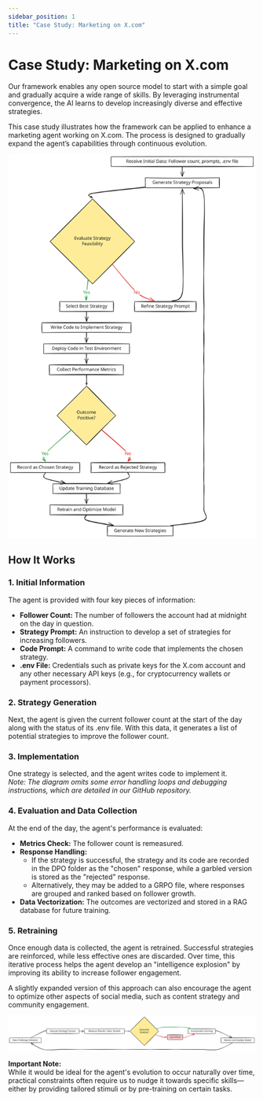 ```yaml
---
sidebar_position: 1
title: "Case Study: Marketing on X.com"
---
```


# Case Study: Marketing on X.com

Our framework enables any open source model to start with a simple goal and gradually acquire a wide range of skills. By leveraging instrumental convergence, the AI learns to develop increasingly diverse and effective strategies.

This case study illustrates how the framework can be applied to enhance a marketing agent working on X.com. The process is designed to gradually expand the agent’s capabilities through continuous evolution.

![Marketing Agent Flow](./img/marketing-agent.svg)

## How It Works

### 1. Initial Information
The agent is provided with four key pieces of information:
- **Follower Count:** The number of followers the account had at midnight on the day in question.
- **Strategy Prompt:** An instruction to develop a set of strategies for increasing followers.
- **Code Prompt:** A command to write code that implements the chosen strategy.
- **.env File:** Credentials such as private keys for the X.com account and any other necessary API keys (e.g., for cryptocurrency wallets or payment processors).

### 2. Strategy Generation
Next, the agent is given the current follower count at the start of the day along with the status of its .env file. With this data, it generates a list of potential strategies to improve the follower count.

### 3. Implementation
One strategy is selected, and the agent writes code to implement it.  
*Note: The diagram omits some error handling loops and debugging instructions, which are detailed in our GitHub repository.*

### 4. Evaluation and Data Collection
At the end of the day, the agent's performance is evaluated:
- **Metrics Check:** The follower count is remeasured.
- **Response Handling:**  
  - If the strategy is successful, the strategy and its code are recorded in the DPO folder as the "chosen" response, while a garbled version is stored as the "rejected" response.
  - Alternatively, they may be added to a GRPO file, where responses are grouped and ranked based on follower growth.
- **Data Vectorization:** The outcomes are vectorized and stored in a RAG database for future training.

### 5. Retraining
Once enough data is collected, the agent is retrained. Successful strategies are reinforced, while less effective ones are discarded. Over time, this iterative process helps the agent develop an "intelligence explosion" by improving its ability to increase follower engagement.

A slightly expanded version of this approach can also encourage the agent to optimize other aspects of social media, such as content strategy and community engagement.

![Marketing Agent Flow](./img/marketing-cycle.svg)

**Important Note:**  
While it would be ideal for the agent's evolution to occur naturally over time, practical constraints often require us to nudge it towards specific skills—either by providing tailored stimuli or by pre-training on certain tasks.